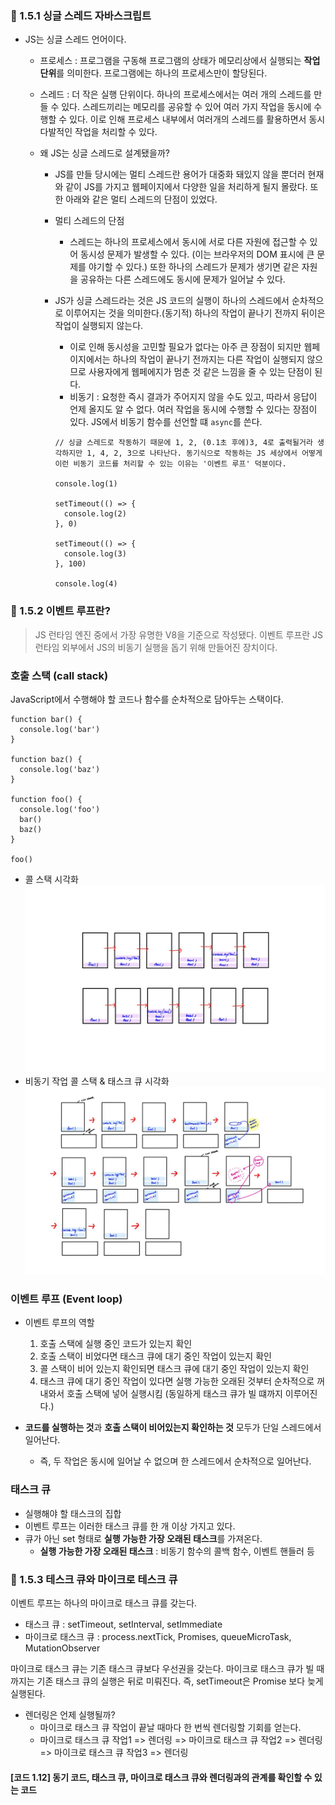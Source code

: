 ### 🔗 1.5.1 싱글 스레드 자바스크립트

- JS는 싱글 스레드 언어이다.

  - 프로세스 : 프로그램을 구동해 프로그램의 상태가 메모리상에서 실행되는 **작업 단위**를 의미한다. 프로그램에는 하나의 프로세스만이 할당된다.
  - 스레드 : 더 작은 실행 단위이다. 하나의 프로세스에서는 여러 개의 스레드를 만들 수 있다. 스레드끼리는 메모리를 공유할 수 있어 여러 가지 작업을 동시에 수행할 수 있다. 이로 인해 프로세스 내부에서 여러개의 스레드를 활용하면서 동시 다발적인 작업을 처리할 수 있다.

  - 왜 JS는 싱글 스레드로 설계됐을까?

    - JS를 만들 당시에는 멀티 스레드란 용어가 대중화 돼있지 않을 뿐더러 현재와 같이 JS를 가지고 웹페이지에서 다양한 일을 처리하게 될지 몰랐다. 또한 아래와 같은 멀티 스레드의 단점이 있었다.
    - 멀티 스레드의 단점
      - 스레드는 하나의 프로세스에서 동시에 서로 다른 자원에 접근할 수 있어 동시성 문제가 발생할 수 있다. (이는 브라우저의 DOM 표시에 큰 문제를 야기할 수 있다.) 또한 하나의 스레드가 문제가 생기면 같은 자원을 공유하는 다른 스레드에도 동시에 문제가 일어날 수 있다.
    - JS가 싱글 스레드라는 것은 JS 코드의 실행이 하나의 스레드에서 순차적으로 이루어지는 것을 의미한다.(동기적) 하나의 작업이 끝나기 전까지 뒤이은 작업이 실행되지 않는다.

      - 이로 인해 동시성을 고민할 필요가 없다는 아주 큰 장점이 되지만 웹페이지에서는 하나의 작업이 끝나기 전까지는 다른 작업이 실행되지 않으므로 사용자에게 웹페에지가 멈춘 것 같은 느낌을 줄 수 있는 단점이 된다.
      - 비동기 : 요청한 즉시 결과가 주어지지 않을 수도 있고, 따라서 응답이 언제 올지도 알 수 없다. 여러 작업을 동시에 수행할 수 있다는 장점이 있다. JS에서 비동기 함수를 선언할 떄 `async`를 쓴다.

      ```
      // 싱글 스레드로 작동하기 때문에 1, 2, (0.1초 후에)3, 4로 출력될거라 생각하지만 1, 4, 2, 3으로 나타난다. 동기식으로 작동하는 JS 세상에서 어떻게 이런 비동기 코드를 처리할 수 있는 이유는 '이벤트 루프' 덕분이다.

      console.log(1)

      setTimeout(() => {
        console.log(2)
      }, 0)

      setTimeout(() => {
        console.log(3)
      }, 100)

      console.log(4)
      ```

### 🔗 1.5.2 이벤트 루프란?

> JS 런타임 엔진 중에서 가장 유명한 V8을 기준으로 작성됐다.
> 이벤트 루프란 JS 런타임 외부에서 JS의 비동기 실행을 돕기 위해 만들어진 장치이다.

### 호출 스택 (call stack)

JavaScript에서 수행해야 할 코드나 함수를 순차적으로 담아두는 스택이다.

```
function bar() {
  console.log('bar')
}

function baz() {
  console.log('baz')
}

function foo() {
  console.log('foo')
  bar()
  baz()
}

foo()
```

- 콜 스택 시각화
  <img src="./img/KakaoTalk_Photo_2024-04-18-21-29-10.jpeg" width="500"/>
- 비동기 작업 콜 스택 & 태스크 큐 시각화
  <img src="./img/KakaoTalk_Photo_2024-04-18-22-26-27.jpeg"/>

### 이벤트 루프 (Event loop)

- 이벤트 루프의 역할

  1. 호출 스택에 실행 중인 코드가 있는지 확인
  2. 호출 스택이 비었다면 태스크 큐에 대기 중인 작업이 있는지 확인
  3. 콜 스택이 비어 있는지 확인되면 태스크 큐에 대기 중인 작업이 있는지 확인
  4. 태스크 큐에 대기 중인 작업이 있다면 실행 가능한 오래된 것부터 순차적으로 꺼내와서 호출 스택에 넣어 실행시킴 (동일하게 태스크 큐가 빌 떄까지 이루어진다.)

- **코드를 실행하는 것**과 **호출 스택이 비어있는지 확인하는 것** 모두가 단일 스레드에서 일어난다.
  - 즉, 두 작업은 동시에 일어날 수 없으며 한 스레드에서 순차적으로 일어난다.

### 태스크 큐

- 실행해야 할 태스크의 집합
- 이벤트 루프는 이러한 태스크 큐를 한 개 이상 가지고 있다.
- 큐가 아닌 set 형태로 **실행 가능한 가장 오래된 태스크**를 가져온다.
  - **실행 가능한 가장 오래된 태스크** : 비동기 함수의 콜백 함수, 이벤트 핸들러 등

### 🔗 1.5.3 테스크 큐와 마이크로 테스크 큐

이벤트 루프는 하나의 마이크로 태스크 큐를 갖는다.

- 태스크 큐 : setTimeout, setInterval, setImmediate
- 마이크로 태스크 큐 : process.nextTick, Promises, queueMicroTask, MutationObserver

마이크로 태스크 큐는 기존 태스크 큐보다 우선권을 갖는다. 마이크로 태스크 큐가 빌 때까지는 기존 태스크 큐의 실행은 뒤로 미뤄진다. 즉, setTimeout은 Promise 보다 늦게 실행된다.

- 렌더링은 언제 실행될까?
  - 마이크로 태스크 큐 작업이 끝날 때마다 한 번씩 렌더링할 기회를 얻는다.
  - 마이크로 태스크 큐 작업1 => 렌더링 => 마이크로 태스크 큐 작업2 => 렌더링 => 마이크로 태스크 큐 작업3 => 렌더링

#### [코드 1.12] 동기 코드, 태스크 큐, 마이크로 태스크 큐와 렌더링과의 관계를 확인할 수 있는 코드
